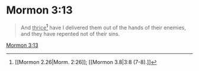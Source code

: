 # Mormon 3:13

> And <u>thrice</u>[^a] have I delivered them out of the hands of their enemies, and they have repented not of their sins.

[Mormon 3:13](https://www.churchofjesuschrist.org/study/scriptures/bofm/morm/3?lang=eng&id=p13#p13)


[^a]: [[Mormon 2.26|Morm. 2:26]]; [[Mormon 3.8|3:8 (7-8).]]
